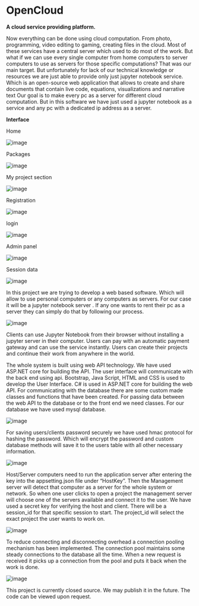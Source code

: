 # OpenCloud
**A cloud service providing platform.**

Now everything can be done using cloud computation. From photo, programming, video editing to gaming, creating files in the cloud. Most of these services have a central server which used to do most of the work. But what if we can use every single computer from home computers to server computers to use as servers for those specific computations? That was our main target. But unfortunately for lack of our technical knowledge or resources we are just able to provide only just jupyter notebook service. Which is an open-source web application that allows to create and share documents that contain live code, equations, visualizations and narrative text Our goal is to make every pc as a server for different cloud computation. But in this software we have just used a jupyter notebook as a service and any pc with a dedicated ip address as a server.


**Interface**

Home

![image](https://user-images.githubusercontent.com/78086376/221812402-cbc6caf4-e2d1-4654-8ced-604aa374b261.png)

Packages

![image](https://user-images.githubusercontent.com/78086376/221812515-a38e39a0-3244-4f54-9394-1eb854cf5236.png)

My project section

![image](https://user-images.githubusercontent.com/78086376/221812621-037c9245-61cc-4c6b-a45a-b23ddf934ff6.png)

Registration

![image](https://user-images.githubusercontent.com/78086376/221812723-4ab112a7-b985-4632-8a8d-b226306a68e9.png)

login

![image](https://user-images.githubusercontent.com/78086376/221812782-24341205-854f-435f-bd0a-8d301d5bf268.png)

 Admin panel
 
![image](https://user-images.githubusercontent.com/78086376/221812901-9f4c07dc-e25b-44d9-bb27-cca5bfe0b87f.png)

Session data

![image](https://user-images.githubusercontent.com/78086376/221812974-7aa6cdbb-a4a9-4b2b-824b-222cfa03c0ae.png)


In this project we are trying to develop a web based software. Which will allow to use personal computers or  any computers as servers. For our case it will be a jupyter notebook server . If any one wants to rent their pc as a server they can simply do that by following our process.

![image](https://user-images.githubusercontent.com/78086376/221822242-68137cbd-133a-4c2a-80a8-af29d64c9866.png)

Clients can use Jupyter Notebook from their browser without installing a jupyter server in their computer.  Users can pay with an automatic payment gateway and can use the service instantly. Users can create their projects  and continue their work from anywhere in the world.

The whole system is built using web API technology. We have used ASP.NET core for building the API. The user interface will communicate with the back end using api. Bootstrap, Java Script, HTML and CSS is  used to develop the User Interface. C# is used in  ASP.NET core for building the web API. For communicating with the database there are some custom made classes and functions that have been created. For passing data between the web API to the database or to the front end we need classes. For our database we have used mysql database.

![image](https://user-images.githubusercontent.com/78086376/221822722-f4cad19a-b433-4169-bdce-56c145b3edcc.png)

For saving users/clients password securely we have used hmac protocol for hashing the password. Which will encrypt the password and custom database methods will save it to the users table with all other necessary information.

![image](https://user-images.githubusercontent.com/78086376/221823065-312661a1-6f25-4215-ba2f-2f8200dff7ba.png)


Host/Server computers need to run the application server after entering the key into the appsetting.json file under “HostKey”. Then the Management server will detect that computer as a server for the whole system or network. So when one user clicks to open a project the management server will choose one of the servers available and connect it to the user.  We have used a secret key for verifying the host and client. There will be a session_id for that specific session to start. The project_id will  select the exact project the user wants to work on.

![image](https://user-images.githubusercontent.com/78086376/221823563-d099dba7-5d23-4b5b-8748-6d388b835975.png)


To reduce connecting and disconnecting overhead a connection pooling mechanism has been implemented. The connection pool maintains some steady connections to the database all the time. When a new request is received it picks up a connection from the pool and puts it back when the work is done.

![image](https://user-images.githubusercontent.com/78086376/221823728-1297afbe-e603-4b07-94ff-a332a525da7d.png)




This project is currently closed source. We may publish it in the future. The code can be viewed upon request.


